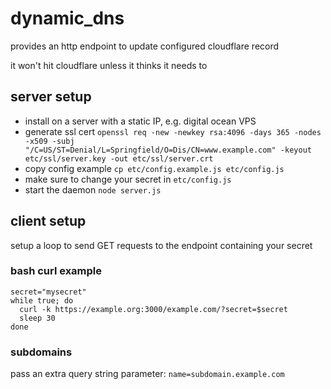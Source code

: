 # dynamic_dns

provides an http endpoint to update configured cloudflare record

it won't hit cloudflare unless it thinks it needs to

## server setup

* install on a server with a static IP, e.g. digital ocean VPS
* generate ssl cert `openssl req -new -newkey rsa:4096 -days 365 -nodes -x509 -subj "/C=US/ST=Denial/L=Springfield/O=Dis/CN=www.example.com" -keyout etc/ssl/server.key -out etc/ssl/server.crt`
* copy config example `cp etc/config.example.js etc/config.js`
* make sure to change your secret in `etc/config.js`
* start the daemon `node server.js`

## client setup

setup a loop to send GET requests to the endpoint containing your secret

### bash curl example

```
secret="mysecret"
while true; do
  curl -k https://example.org:3000/example.com/?secret=$secret
  sleep 30
done
```

### subdomains

pass an extra query string parameter: `name=subdomain.example.com`
